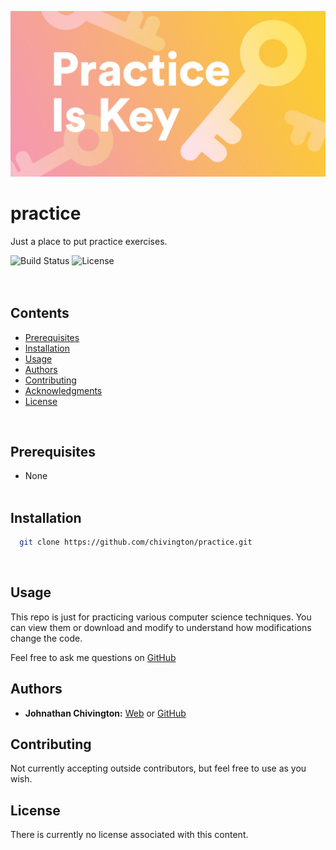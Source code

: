 <p align="center">
  <img width='650' src='https://github.com/chivington/practice/blob/main/practice.jpg' alt='practice Logo'/>
</p>

# practice
Just a place to put practice exercises.

![Build Status](https://img.shields.io/badge/build-Stable-green.svg)
![License](https://img.shields.io/badge/license-NONE-lime.svg)
<br/><br/><br/>

## Contents
* [Prerequisites](https://github.com/chivington/practice/tree/master#prerequisites)
* [Installation](https://github.com/chivington/practice/tree/master#installation)
* [Usage](https://github.com/chivington/practice/tree/master#usage)
* [Authors](https://github.com/chivington/practice/tree/master#authors)
* [Contributing](https://github.com/chivington/practice/tree/master#contributing)
* [Acknowledgments](https://github.com/chivington/practice/tree/master#acknowledgments)
* [License](https://github.com/chivington/practice/tree/master#license)
<br/>

## Prerequisites
  * None
<br/><br/>


## Installation
```bash
  git clone https://github.com/chivington/practice.git
```
<br/>


## Usage
This repo is just for practicing various computer science techniques. You can view them or download and modify to understand how modifications change the code.

Feel free to ask me questions on [GitHub](https://github.com/chivington)


## Authors
* **Johnathan Chivington:** [Web](https://chivington.net) or [GitHub](https://github.com/chivington)

## Contributing
Not currently accepting outside contributors, but feel free to use as you wish.

## License
There is currently no license associated with this content.
<br/><br/>
